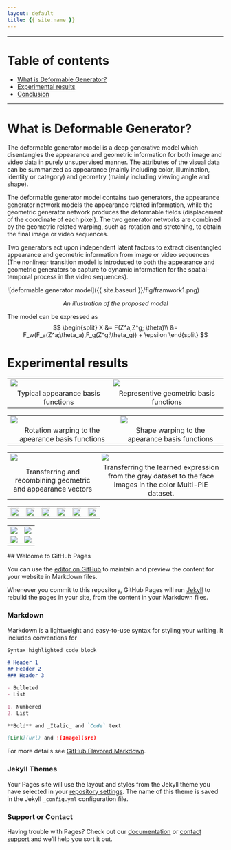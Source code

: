 ```yaml
---
layout: default
title: {{ site.name }}
---
```


---
# Table of contents
* [What is Deformable Generator?](#what_is)
* [Experimental results](#experimental_results)
* [Conclusion](#conclusion)
---

<a name="what_is"></a>

# What is Deformable Generator?
The deformable generator model is a deep generative model which disentangles the appearance and geometric information for both image and video data in purely unsupervised manner. The attributes of the visual data can be summarized as appearance (mainly including color, illumination, identity or category) and geometry (mainly including viewing angle and shape). 

The deformable generator model contains two generators, the appearance generator network models the appearance related information, while the geometric generator network produces the deformable fields (displacement of the coordinate of each pixel). The two generator networks are combined by the geometric related warping, such as rotation and stretching, to obtain the final image or video sequences. 

Two generators act upon independent latent factors to extract disentangled appearance and geometric information from image or video sequences (The nonlinear transition model is introduced to both the appearance and geometric generators to capture to dynamic information for the spatial-temporal process in the video sequences). 

![deformable generator model]({{ site.baseurl }}/fig/framwork1.png)
<center><em>An illustration of the proposed model</em></center>

The model can be expressed as
$$
  \begin{split}
    X &= F(Z^a,Z^g; \theta)\\
    &= F_w(F_a(Z^a;\theta_a),F_g(Z^g;\theta_g)) + \epsilon
  \end{split}
$$

# Experimental results

<table>
  <tr>
    <td><img src="{{ site.baseurl }}/fig/appbasis.png"></td>
    <td><img src="{{ site.baseurl }}/fig/geobasis.png"></td>
  </tr>
  <tr>
    <td><center>Typical appearance basis functions</center></td>
    <td><center>Representive geometric basis functions</center></td>
  </tr>
</table>

<table>
  <tr>
    <td><img src="{{ site.baseurl }}/fig/rotation.png"></td>
    <td><img src="{{ site.baseurl }}/fig/sharpwarp.png"></td>
  </tr>
  <tr>
    <td><center> Rotation warping to the apearance basis functions</center></td>
    <td><center>Shape warping to the apearance basis functions</center></td>
  </tr>
</table>

<table>
  <tr>
    <td><img src="{{ site.baseurl }}/fig/transferex.gif"></td>
    <td><img src="{{ site.baseurl }}/fig/transfergreycolor.png"></td>
  </tr>
  <tr>
    <td><center> Transferring and recombining geometric and appearance vectors</center></td>
    <td><center>Transferring the learned expression from the gray dataset to the face images in the color Multi-PIE dataset.</center></td>
  </tr>
</table>

<table>
  <tr>
    <td><img src="{{ site.baseurl }}/video/anger.gif" width="400%"></td>
    <td><img src="{{ site.baseurl }}/video/disgust.gif" width="400%"></td>
    <td><img src="{{ site.baseurl }}/video/fear.gif" width="400%"></td>
    <td><img src="{{ site.baseurl }}/video/happy.gif" width="400%"></td>
    <td><img src="{{ site.baseurl }}/video/sad.gif" width="400%"></td> 
    <td><img src="{{ site.baseurl }}/video/suprise.gif" width="400%"></td>
  </tr>
</table>

<table>
  <tr>
    <td><img src="{{ site.baseurl }}/video/id3and22.gif"></td>
    <td><img src="{{ site.baseurl }}/video/id5and23.gif"></td>
  </tr>
  <tr>
    <td><img src="{{ site.baseurl }}/video/id6and25.gif"></td>
    <td><img src="{{ site.baseurl }}/video/id188and57.gif"></td>
  </tr>
</table>
## Welcome to GitHub Pages

You can use the [editor on GitHub](https://github.com/andyxingxl/Deformable-generator/edit/master/index.md) to maintain and preview the content for your website in Markdown files.

Whenever you commit to this repository, GitHub Pages will run [Jekyll](https://jekyllrb.com/) to rebuild the pages in your site, from the content in your Markdown files.

### Markdown

Markdown is a lightweight and easy-to-use syntax for styling your writing. It includes conventions for

```markdown
Syntax highlighted code block

# Header 1
## Header 2
### Header 3

- Bulleted
- List

1. Numbered
2. List

**Bold** and _Italic_ and `Code` text

[Link](url) and ![Image](src)
```

For more details see [GitHub Flavored Markdown](https://guides.github.com/features/mastering-markdown/).

### Jekyll Themes

Your Pages site will use the layout and styles from the Jekyll theme you have selected in your [repository settings](https://github.com/andyxingxl/Deformable-generator/settings). The name of this theme is saved in the Jekyll `_config.yml` configuration file.

### Support or Contact

Having trouble with Pages? Check out our [documentation](https://help.github.com/categories/github-pages-basics/) or [contact support](https://github.com/contact) and we’ll help you sort it out.
